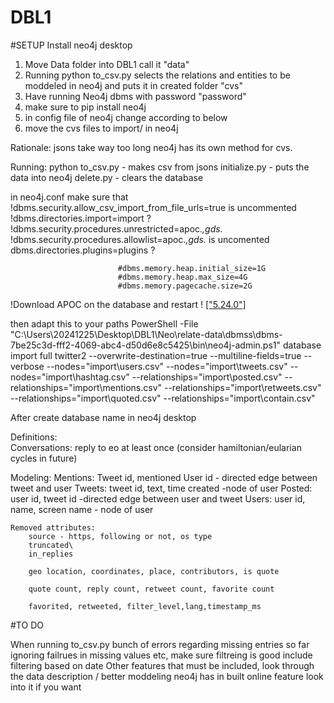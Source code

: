 # DBL1
#SETUP
Install neo4j desktop
1. Move Data folder into DBL1 call it "data"
2. Running python to_csv.py selects the relations and entities to be moddeled in neo4j and puts it in created folder "cvs"
3. Have running Neo4j dbms with password "password"
4. make sure to pip install neo4j
5. in config file of neo4j change according to below
6. move the cvs files to import/ in neo4j


Rationale: 
jsons take way too long neo4j has its own method for cvs. 

Running: 
python to_csv.py - makes csv from jsons
initialize.py - puts the data into neo4j 
delete.py - clears the database

in neo4j.conf make sure that !dbms.security.allow_csv_import_from_file_urls=true is uncommented 
                            !dbms.directories.import=import ?
                            !dbms.security.procedures.unrestricted=apoc.*,gds.*
                            !dbms.security.procedures.allowlist=apoc.*,gds.* is uncomented
                            dbms.directories.plugins=plugins ?


                            #dbms.memory.heap.initial_size=1G
                            #dbms.memory.heap.max_size=4G
                            #dbms.memory.pagecache.size=2G
!Download APOC on the database and restart ! 	[\["5.24.0"\]](https://github.com/neo4j-contrib/neo4j-apoc-procedures/releases)


then adapt this to your paths 
PowerShell -File "C:\Users\20241225\Desktop\DBL1\Neo\relate-data\dbmss\dbms-7be25c3d-fff2-4069-abc4-d50d6e8c5425\bin\neo4j-admin.ps1" database import full twitter2 --overwrite-destination=true --multiline-fields=true --verbose --nodes="import\users.csv" --nodes="import\tweets.csv" --nodes="import\hashtag.csv" --relationships="import\posted.csv" --relationships="import\mentions.csv" --relationships="import\retweets.csv" --relationships="import\quoted.csv" --relationships="import\contain.csv"


After create database name in neo4j desktop

Definitions:    
Conversations: reply to eo at least once (consider hamiltonian/eularian cycles in future)

Modeling: 
    Mentions: Tweet id, mentioned User id - directed edge between tweet and user
    Tweets: tweet id, text, time created -node of user 
    Posted: user id, tweet id -directed edge between user and tweet
    Users: user id, name, screen name - node of user


    Removed attributes: 
        source - https, following or not, os type 
        truncated\
        in_replies

        geo location, coordinates, place, contributors, is quote

        quote count, reply count, retweet count, favorite count 

        favorited, retweeted, filter_level,lang,timestamp_ms


#TO DO


When running to_csv.py bunch of errors regarding missing entries 
so far ignoring failrues in missing values etc, make sure filtreing is good 
include filtering based on date 
Other features that must be included, look through the data description / better moddeling
neo4j has in built online feature look into it if you want 
